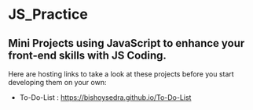 # JS_Practice
Mini Projects using JavaScript to enhance your front-end skills with JS Coding.
------------------------------------------------------------------------------------------------
Here are hosting links to take a look at these projects before you start developing them on your own:
- To-Do-List : https://bishoysedra.github.io/To-Do-List
